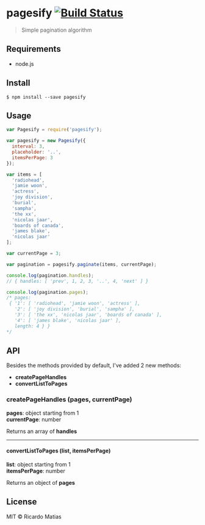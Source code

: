 # pagesify [![Build Status](https://travis-ci.org/ricardomatias/pagesify.svg)](https://travis-ci.org/ricardomatias/pagesify)

> Simple pagination algorithm

## Requirements

* node.js

## Install

```
$ npm install --save pagesify
```

## Usage

```js
var Pagesify = require('pagesify');

var pagesify = new Pagesify({
  interval: 3,
  placeholder: '..',
  itemsPerPage: 3
});

var items = [
  'radiohead',
  'jamie woon',
  'actress',
  'joy division',
  'burial',
  'sampha',
  'the xx',
  'nicolas jaar',
  'boards of canada',
  'james blake',
  'nicolas jaar'
];

var currentPage = 3;

var pagination = pagesify.paginate(items, currentPage);

console.log(pagination.handles);
// { handles: [ 'prev', 1, 2, 3, '..', 4, 'next' ] }

console.log(pagination.pages);
/* pages:
 { '1': [ 'radiohead', 'jamie woon', 'actress' ],
   '2': [ 'joy division', 'burial', 'sampha' ],
   '3': [ 'the xx', 'nicolas jaar', 'boards of canada' ],
   '4': [ 'james blake', 'nicolas jaar' ],
   length: 4 } }
*/

```

## API

Besides the methods provided by default, I've added 2 new methods:

* **createPageHandles**
* **convertListToPages**

### createPageHandles (pages, currentPage)

**pages**: object<array> starting from 1  
**currentPage**: number

Returns an array of **handles**

---

#### convertListToPages (list, itemsPerPage)

**list**: object<array> starting from 1  
**itemsPerPage**: number

Returns an object<array> of **pages**

## License

MIT © Ricardo Matias
